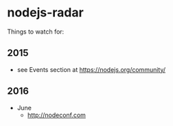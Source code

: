 # nodejs-radar

Things to watch for:

## 2015

* see Events section at https://nodejs.org/community/

## 2016

* June
  * http://nodeconf.com
